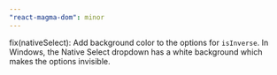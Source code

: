 ```yaml
---
"react-magma-dom": minor
---
```


fix(nativeSelect): Add background color to the options for `isInverse`. In Windows, the Native Select dropdown has a white background which makes the options invisible. 